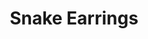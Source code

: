 ---
layout: product
title: Snake Earrings
meta: These are snake earrings. 
type: earring
image: earrings/snakeearrings.jpg
quantity: 4
stock: IN STOCK
price: $12.99
---